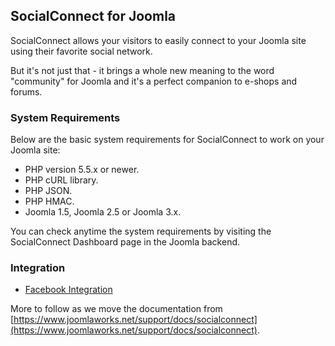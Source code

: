 ## SocialConnect for Joomla

SocialConnect allows your visitors to easily connect to your Joomla site using their favorite social network.

But it's not just that - it brings a whole new meaning to the word "community" for Joomla and it's a perfect companion to e-shops and forums.


### System Requirements

Below are the basic system requirements for SocialConnect to work on your Joomla site:

- PHP version 5.5.x or newer.
- PHP cURL library.
- PHP JSON.
- PHP HMAC.
- Joomla 1.5, Joomla 2.5 or Joomla 3.x.

You can check anytime the system requirements by visiting the SocialConnect Dashboard page in the Joomla backend.


### Integration

* [Facebook Integration](pages/socialconnect/facebook.md)

More to follow as we move the documentation from [https://www.joomlaworks.net/support/docs/socialconnect](https://www.joomlaworks.net/support/docs/socialconnect).
